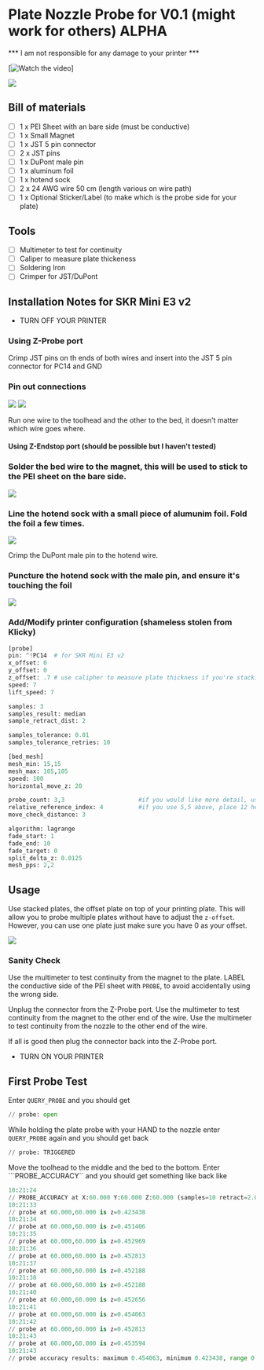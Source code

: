 # Plate Nozzle Probe for V0.1 (might work for others) ALPHA

*** I am not responsible for any damage to your printer ***

[![Watch the video](./images/video.gif)]

![](./images/plate.png)

## Bill of materials
- [ ] 1 x PEI Sheet with an bare side (must be conductive)
- [ ] 1 x Small Magnet
- [ ] 1 x JST 5 pin connector
- [ ] 2 x JST pins
- [ ] 1 x DuPont male pin
- [ ] 1 x aluminum foil
- [ ] 1 x hotend sock
- [ ] 2 x 24 AWG wire 50 cm (length various on wire path)
- [ ] 1 x Optional Sticker/Label (to make which is the probe side for your plate)

## Tools
- [ ] Multimeter to test for continuity
- [ ] Caliper to measure plate thickeness
- [ ] Soldering Iron
- [ ] Crimper for JST/DuPont

## Installation Notes for SKR Mini E3 v2

- TURN OFF YOUR PRINTER

### Using Z-Probe port 
Crimp JST pins on th ends of both wires and insert into the JST 5 pin connector for PC14 and GND
### Pin out connections
![](./images/pinout.png)
![](./images/pinoutphoto.png)

Run one wire to the toolhead and the other to the bed, it doesn't matter which wire goes where.

#### Using Z-Endstop port (should be possible but I haven't tested)

### Solder the bed wire to the magnet, this will be used to stick to the PEI sheet on the bare side.
![](./images/magnet.png) 

### Line the hotend sock with a small piece of alumunim foil. Fold the foil a few times.
![](./images/hotendsock.png)   

Crimp the DuPont male pin to the hotend wire.
### Puncture the hotend sock with the male pin, and ensure it's touching the foil
![](./images/dupontpin.png)   

### Add/Modify printer configuration (shameless stolen from Klicky)
```python
[probe]
pin: ^!PC14  # for SKR Mini E3 v2
x_offset: 0
y_offset: 0
z_offset: .7 # use calipher to measure plate thickness if you're stacking otherwise use 0 for single plate
speed: 7
lift_speed: 7

samples: 3
samples_result: median
sample_retract_dist: 2

samples_tolerance: 0.01
samples_tolerance_retries: 10
```



```python
[bed_mesh]
mesh_min: 15,15
mesh_max: 105,105
speed: 100
horizontal_move_z: 20 

probe_count: 3,3					 #if you would like more detail, use 5,5 here
relative_reference_index: 4			 #if you use 5,5 above, place 12 here
move_check_distance: 3

algorithm: lagrange
fade_start: 1
fade_end: 10
fade_target: 0
split_delta_z: 0.0125
mesh_pps: 2,2
```

## Usage
Use stacked plates, the offset plate on top of your printing plate.  This will allow you to probe multiple plates without have to adjust the ```z-offset```.  However, you can use one plate just make sure you have 0 as your offset.

![](./images/plates.png)   

### Sanity Check
Use the multimeter to test continuity from the magnet to the plate.
LABEL the conductive side of the PEI sheet with ```PROBE```, to avoid accidentally using the wrong side.

Unplug the connector from the Z-Probe port.
Use the multimeter to test continuity from the magnet to the other end of the wire.
Use the multimeter to test continuity from the nozzle to the other end of the wire.

If all is good then plug the connector back into the Z-Probe port.

- TURN ON YOUR PRINTER

## First Probe Test 
Enter ```QUERY_PROBE``` and you should get 

```python
// probe: open
```
While holding the plate probe with your HAND to the nozzle enter ```QUERY_PROBE``` again and you should get back
```python
// probe: TRIGGERED
```

Move the toolhead to the middle and the bed to the bottom.
Enter ```PROBE_ACCURACY``
and you should get something like back like 

```python
10:21:24 
// PROBE_ACCURACY at X:60.000 Y:60.000 Z:60.000 (samples=10 retract=2.000 speed=7.0 lift_speed=7.0)
10:21:33 
// probe at 60.000,60.000 is z=0.423438
10:21:34 
// probe at 60.000,60.000 is z=0.451406
10:21:35 
// probe at 60.000,60.000 is z=0.452969
10:21:36 
// probe at 60.000,60.000 is z=0.452813
10:21:37 
// probe at 60.000,60.000 is z=0.452188
10:21:38 
// probe at 60.000,60.000 is z=0.452188
10:21:40 
// probe at 60.000,60.000 is z=0.452656
10:21:41 
// probe at 60.000,60.000 is z=0.454063
10:21:42 
// probe at 60.000,60.000 is z=0.452813
10:21:43 
// probe at 60.000,60.000 is z=0.453594
10:21:43 
// probe accuracy results: maximum 0.454063, minimum 0.423438, range 0.030625, average 0.449813, median 0.452734, standard deviation 0.008820
```
